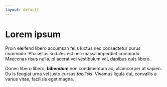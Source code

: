 ```yaml
---
layout: default
---
```


# Lorem ipsum

Proin eleifend libero accumsan felis luctus nec consectetur purus commodo. 
Phasellus sodales est nec massa imperdíet commodo. Maecenas risus nulla, pl
acerat vel vestibulum vel, dapibus quis libero.

Donec libero libero, **bibendum** non condimentum ac, ullamcorper at sapien. Du
is feugiat urna vel justo cursus *facilisis*. Vivamus ligula dui, convallis a
varius vitae, facilisis eget magna.
